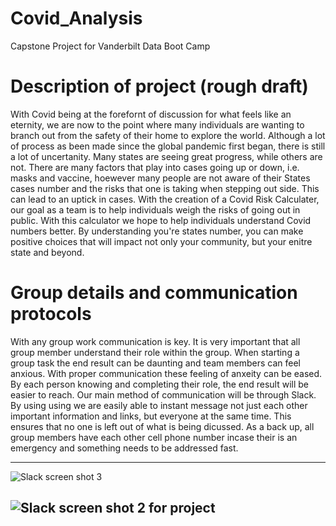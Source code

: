 # Covid_Analysis
Capstone Project for Vanderbilt Data Boot Camp

# Description of project (rough draft)
With Covid being at the forefornt of discussion for what feels like an eternity, we are now to the point where many individuals are wanting to branch out from the safety of their home to explore the world. Although a lot of process as been made since the global pandemic first began, there is still a lot of uncertanity. Many states are seeing great progress, while others are not. There are many factors that play into cases going up or down, i.e. masks and vaccine, hoewever many people are not aware of their States cases number and the risks that one is taking when stepping out side. This can lead to an uptick in cases. With the creation of a Covid Risk Calculater, our goal as a team is to help individuals weigh the risks of going out in public. With this calculator we hope to help individuals understand Covid numbers better. By understanding you're states number, you can make positive choices that will impact not only your community, but your enitre state and beyond.

# Group details and communication protocols
With any group work communication is key. It is very important that all group member understand their role within the group. When starting a group task the end result can be daunting and team members can feel anxious. With proper communication these feeling of anxeity can be eased. By each person knowing and completing their role, the end result will be easier to reach. Our main method of communication will be through Slack. By using using we are easily able to instant message not just each other important information and links, but everyone at the same time. This ensures that no one is left out of what is being dicussed. As a back up, all group members have each other cell phone number incase their is an emergency and something needs to be addressed fast.

-------
![Slack screen shot 3](https://user-images.githubusercontent.com/85597990/138601537-35126917-5a92-428e-8071-7f877823094b.png)

![Slack screen shot 2 for project](https://user-images.githubusercontent.com/85597990/138601442-47bcbcc1-7a28-41e8-9e4f-6dd3df717326.png)
-------
